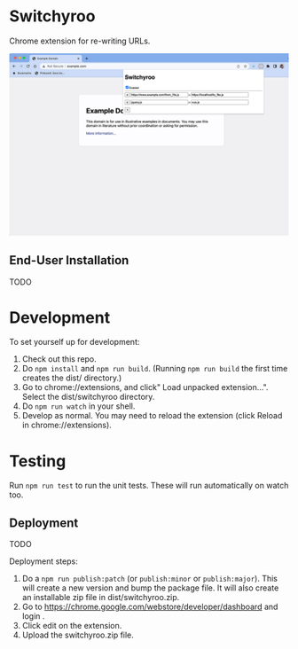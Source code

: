 Switchyroo
==========

Chrome extension for re-writing URLs.

![screenshot.jpg](materials/screenshot/screenshot.jpg)

End-User Installation
---------------------
TODO


Development
===========
To set yourself up for development:

1. Check out this repo.
2. Do `npm install` and `npm run build`. (Running `npm run build` the first time creates the dist/ directory.)
3. Go to chrome://extensions, and click" Load unpacked extension...". Select the dist/switchyroo directory.
4. Do `npm run watch` in your shell.
5. Develop as normal. You may need to reload the extension (click Reload in chrome://extensions).

Testing
=======
Run `npm run test` to run the unit tests. These will run automatically on watch too.

Deployment
----------
TODO


Deployment steps:

1. Do a `npm run publish:patch` (or `publish:minor` or `publish:major`). This will create a new version and bump the package file. It will also create an installable zip file in dist/switchyroo.zip.
2. Go to https://chrome.google.com/webstore/developer/dashboard and login .
3. Click edit on the extension.
4. Upload the switchyroo.zip file.
